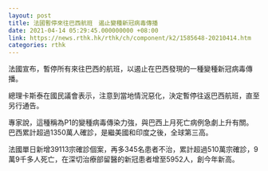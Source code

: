 ```yaml
---
layout: post
title: 法國暫停來往巴西航班　遏止變種新冠病毒傳播
date: 2021-04-14 05:29:45.000000000 +08:00
link: https://news.rthk.hk/rthk/ch/component/k2/1585648-20210414.htm
categories: rthk
---
```


法國宣布，暫停所有來往巴西的航班，以遏止在巴西發現的一種變種新冠病毒傳播。

總理卡斯泰在國民議會表示，注意到當地情況惡化，決定暫停往返巴西航班，直至另行通告。

專家說，這種稱為P1的變種病毒傳染力強，與巴西上月死亡病例急劇上升有關。巴西累計超過1350萬人確診，是繼美國和印度之後，全球第三高。

法國單日新增39113宗確診個案，再多345名患者不治，累計超過510萬宗確診，9萬9千多人死亡，在深切治療部留醫的新冠患者增至5952人，創今年新高。
